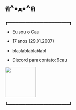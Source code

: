 #  ฅ^•ﻌ•^ฅ
┏━━━━━━━━━━━━━━━━━━━━━━━━┓

* Eu sou o Cau

* 17 anos (29.01.2007)

* blablablablablabl 

* Discord para contato: 9cau

<img src="[https://images-wixmp-ed30a86b8c4ca887773594c2.wixmp.com/f/f94f8b09-bb83-43f9-a53e-12ddb6744288/dem0ng4-38bb02be-f66d-495a-acd1-e9fcb550140f.gif?token=eyJ0eXAiOiJKV1QiLCJhbGciOiJIUzI1NiJ9.eyJzdWIiOiJ1cm46YXBwOjdlMGQxODg5ODIyNjQzNzNhNWYwZDQxNWVhMGQyNmUwIiwiaXNzIjoidXJuOmFwcDo3ZTBkMTg4OTgyMjY0MzczYTVmMGQ0MTVlYTBkMjZlMCIsIm9iaiI6W1t7InBhdGgiOiJcL2ZcL2Y5NGY4YjA5LWJiODMtNDNmOS1hNTNlLTEyZGRiNjc0NDI4OFwvZGVtMG5nNC0zOGJiMDJiZS1mNjZkLTQ5NWEtYWNkMS1lOWZjYjU1MDE0MGYuZ2lmIn1dXSwiYXVkIjpbInVybjpzZXJ2aWNlOmZpbGUuZG93bmxvYWQiXX0.woCc2B5fSMZBxkgzrtHRjiNilY4njmu8tdlO4r9frkQ](https://th.bing.com/th/id/R.8060bcfa22177f12fbcdf65595ccd89b?rik=TllPUsgVmfGUbw&pid=ImgRaw&r=0)"
height="100"/>

┗━━━━━━━━━━━━━━━━━━━━━━━━┛
